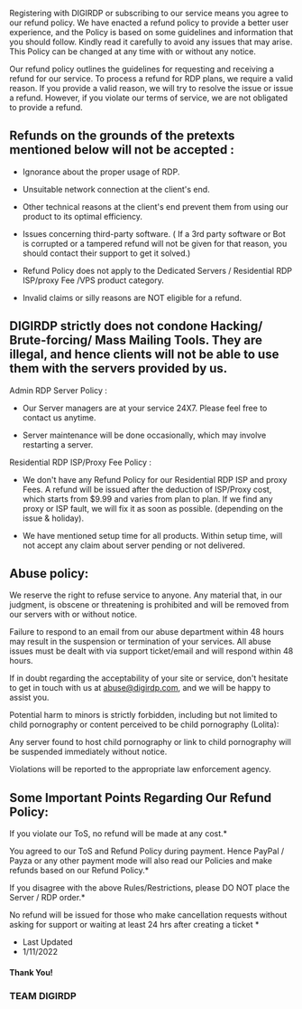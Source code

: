 Registering with DIGIRDP or subscribing to our service means you agree to our refund policy. We have enacted a refund policy to provide a better user experience, and the Policy is based on some guidelines and information that you should follow. Kindly read it carefully to avoid any issues that may arise. This Policy can be changed at any time with or without any notice. 

Our refund policy outlines the guidelines for requesting and receiving a refund for our service. To process a refund for RDP plans, we require a valid reason. If you provide a valid reason, we will try to resolve the issue or issue a refund. However, if you violate our terms of service, we are not obligated to provide a refund.

## Refunds on the grounds of the pretexts mentioned below will not be accepted :
 
-  Ignorance about the proper usage of RDP.
 
- Unsuitable network connection at the client's end.
 
- Other technical reasons at the client's end prevent them from using our product to its optimal efficiency.
 
- Issues concerning third-party software.  ( If a 3rd party software or Bot is corrupted or a tampered refund will not be given for that reason, you should contact their support to get it solved.)

- Refund Policy does not apply to the Dedicated Servers / Residential RDP ISP/proxy Fee /VPS product category.
 
- Invalid claims or silly reasons are NOT eligible for a refund.
 
## DIGIRDP strictly does not condone Hacking/ Brute-forcing/ Mass Mailing Tools. They are illegal, and hence clients will not be able to use them with the servers provided by us.
Admin RDP Server Policy :
 
- Our Server managers are at your service 24X7. Please feel free to contact us anytime.
 
- Server maintenance will be done occasionally, which may involve restarting a server.

Residential RDP ISP/Proxy Fee Policy :
- We don't have any Refund Policy for our Residential RDP ISP and proxy Fees. A refund will be issued after the deduction of ISP/Proxy cost, which starts from $9.99 and varies from plan to plan.
 If we find any proxy or ISP fault, we will fix it as soon as possible. (depending on the issue & holiday).
 
- We have mentioned setup time for all products. Within setup time, will not accept any claim about server pending or not delivered.


## Abuse policy:

We reserve the right to refuse service to anyone. Any material that, in our judgment, is obscene or threatening is prohibited and will be removed from our servers with or without notice.

Failure to respond to an email from our abuse department within 48 hours may result in the suspension or termination of your services. All abuse issues must be dealt with via support ticket/email and will respond within 48 hours.

If in doubt regarding the acceptability of your site or service, don't hesitate to get in touch with us at <abuse@digirdp.com>, and we will be happy to assist you.

Potential harm to minors is strictly forbidden, including but not limited to child pornography or content perceived to be child pornography (Lolita):

Any server found to host child pornography or link to child pornography will be suspended immediately without notice.

Violations will be reported to the appropriate law enforcement agency.

## Some Important Points Regarding Our Refund Policy:
 
 If you violate our ToS, no refund will be made at any cost.*

 You agreed to our ToS and Refund Policy during payment. Hence PayPal / Payza or any other payment mode will also read our Policies and make refunds based on our Refund Policy.*

 If you disagree with the above Rules/Restrictions, please DO NOT place the Server / RDP  order.*

No refund will be issued for those who make cancellation requests without asking for support or waiting at least 24 hrs after creating a ticket *


- Last Updated
- 1/11/2022
>
>
>
>
#### Thank You!
### TEAM DIGIRDP